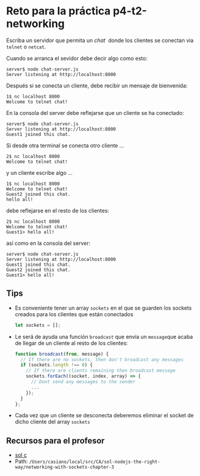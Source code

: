 # Reto para la práctica p4-t2-networking

Escriba un servidor que permita un *chat*&nbsp; donde los clientes se conectan
via `telnet` o `netcat`.

Cuando se arranca el sevidor debe decir algo como esto:

```
server$ node chat-server.js 
Server listening at http://localhost:8000
```

Después si se conecta un cliente, debe recibir un mensaje de bienvenida:

```
1$ nc localhost 8000
Welcome to telnet chat!
```

En la consola del server debe reflejarse que un cliente se ha conectado:

```
server$ node chat-server.js 
Server listening at http://localhost:8000
Guest1 joined this chat.
```

Si desde otra terminal se conecta otro cliente ...

```
2$ nc localhost 8000
Welcome to telnet chat!
```

y un cliente escribe algo ...

```
1$ nc localhost 8000
Welcome to telnet chat!
Guest2 joined this chat.
hello all!
```

debe reflejarse en el resto de los clientes:

```
2$ nc localhost 8000
Welcome to telnet chat!
Guest1> hello all!
```

así como en la consola del server:

```
server$ node chat-server.js 
Server listening at http://localhost:8000
Guest1 joined this chat.
Guest2 joined this chat.
Guest1> hello all!
```

## Tips

* Es conveniente tener un array `sockets` en el que se guarden los sockets 
creados para los clientes que están conectados

  ```js
  let sockets = [];
  ```

* Le será de ayuda una función `broadcast` que envía un `message`que acaba 
de llegar de un cliente al resto de los clientes:

  ```js
  function broadcast(from, message) {
    // If there are no sockets, then don't broadcast any messages
    if (sockets.length !== 0) {
      // If there are clients remaining then broadcast message
      sockets.forEach((socket, index, array) => {
        // Dont send any messages to the sender
        ...
      });
    }
  };
  ```

* Cada vez que un cliente se desconecta deberemos eliminar el socket de dicho cliente
del array `sockets`

## Recursos para el profesor

* [sol c](https://github.com/ULL-MII-CA-1819/nodejs-the-right-way/blob/master/networking-with-sockets-chapter-3/chat-server.js)
* Path: `/Users/casiano/local/src/CA/sol-nodejs-the-right-way/networking-with-sockets-chapter-3`

